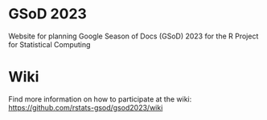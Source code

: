 # GSoD 2023
Website for planning Google Season of Docs (GSoD) 2023 for the R Project for Statistical Computing

# Wiki
Find more information on how to participate at the wiki: https://github.com/rstats-gsod/gsod2023/wiki
